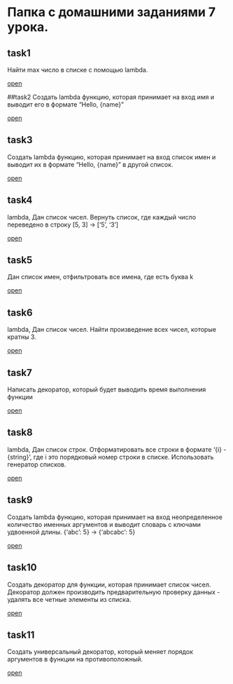# Папка с домашними заданиями 7 урока.

## task1
Найти max число в списке с помощью lambda.

[open](https://github.com/RuslanZaremba/RuslanZaremba/blob/master/homework7/task1.py)

##task2
Создать lambda функцию, которая принимает на вход имя и выводит его в формате “Hello, {name}”

[open](https://github.com/RuslanZaremba/RuslanZaremba/blob/master/homework7/task_2.py)

## task3
Создать lambda функцию, которая принимает на вход список имен и выводит их в формате “Hello, {name}” в другой список.

[open](https://github.com/RuslanZaremba/RuslanZaremba/blob/master/homework7/task_3.py)

## task4
lambda, Дан список чисел. Вернуть список, где каждый число переведено в строку [5, 3] -> [‘5’, ‘3’]

[open](https://github.com/RuslanZaremba/RuslanZaremba/blob/master/homework7/task_4.py)

## task5
Дан список имен, отфильтровать все имена, где есть буква k

[open](https://github.com/RuslanZaremba/RuslanZaremba/blob/master/homework7/task5.py)

## task6
lambda, Дан список чисел. Найти произведение всех чисел, которые кратны 3.

[open](https://github.com/RuslanZaremba/RuslanZaremba/blob/master/homework7/task6.py)

## task7
Написать декоратор, который будет выводить время выполнения функции

[open](https://github.com/RuslanZaremba/RuslanZaremba/blob/master/homework7/task7.py)

## task8
lambda, Дан список строк. Отформатировать все строки в формате ‘{i} - {string}’, 
где i это порядковый номер строки в списке. Использовать генератор списков.

[open](https://github.com/RuslanZaremba/RuslanZaremba/blob/master/homework7/task8.py)

## task9
Создать lambda функцию, которая принимает на вход неопределенное количество именных аргументов и выводит словарь с ключами удвоенной длины. {‘abc’: 5} -> {‘abcabc’: 5}

[open](https://github.com/RuslanZaremba/RuslanZaremba/blob/master/homework7/task9.py)

## task10
Создать декоратор для функции, которая принимает список чисел. Декоратор должен производить предварительную проверку данных - удалять все четные элементы из списка.

[open](https://github.com/RuslanZaremba/RuslanZaremba/blob/master/homework7/task10.py)

## task11
Создать универсальный декоратор, который меняет порядок аргументов в функции на противоположный.

[open](https://github.com/RuslanZaremba/RuslanZaremba/blob/master/homework7/task11.py)
